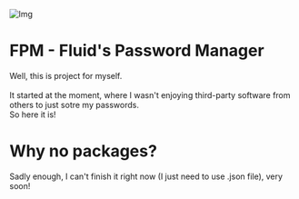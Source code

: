 ![Img](https://raw.githubusercontent.com/fluid-developer/fluid-developer.github.io/main/logos/FPM-logo.png)
# FPM - Fluid's Password Manager
Well, this is project for myself.<br>
<br>
It started at the moment, where I wasn't enjoying third-party software from others to just sotre my passwords.<br>
So here it is!

# Why no packages?
Sadly enough, I can't finish it right now (I just need to use .json file), very soon!

